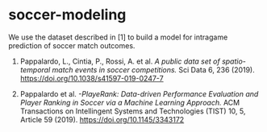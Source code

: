 # soccer-modeling
We use the dataset described in [1] to build a model for intragame prediction of soccer match outcomes.

1. Pappalardo, L., Cintia, P., Rossi, A. et al. _A public data set of spatio-temporal match events in soccer competitions._ Sci Data 6, 236 (2019). https://doi.org/10.1038/s41597-019-0247-7

2. Pappalardo et al. _-PlayeRank: Data-driven Performance Evaluation and Player Ranking in Soccer via a Machine Learning Approach._ ACM Transactions on Intellingent Systems and Technologies (TIST) 10, 5, Article 59 (2019). https://doi.org/10.1145/3343172
